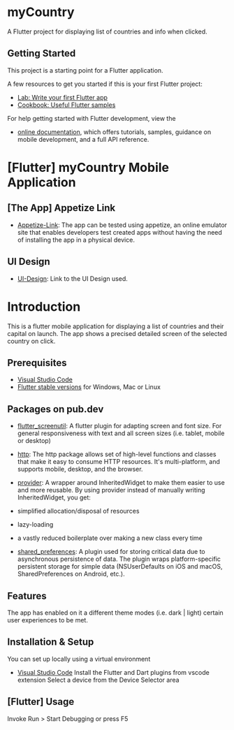 # myCountry

A Flutter project for displaying list of countries and info when clicked.

## Getting Started

This project is a starting point for a Flutter application.

A few resources to get you started if this is your first Flutter project:

- [Lab: Write your first Flutter app](https://docs.flutter.dev/get-started/codelab)
- [Cookbook: Useful Flutter samples](https://docs.flutter.dev/cookbook)

For help getting started with Flutter development, view the
- [online documentation](https://docs.flutter.dev/), which offers tutorials, samples, guidance on mobile development, and a full API reference.

# [Flutter] myCountry Mobile Application

## [The App] Appetize Link
- [Appetize-Link](https://appetize.io/app/i75fkxxdsutgjlfv4z6cuf4kye?device=pixel4&osVersion=11.0&scale=75): The app can be tested using appetize, an online emulator site that enables developers test created apps without having the need of installing the app in a physical device.

## UI Design
- [UI-Design](https://www.figma.com/file/v9AXj4VZNnx26fTthrPbhX/Explore?node-id=31%3A436): Link to the UI Design used.

# Introduction
This is a flutter mobile application for displaying a list of countries and their capital on launch. The app shows a precised detailed screen of the selected country on click.

## Prerequisites
- [Visual Studio Code](https://code.visualstudio.com/download)
- [Flutter stable versions](https://docs.flutter.dev/get-started/install) for Windows, Mac or Linux

## Packages on pub.dev
- [flutter_screenutil](https://pub.dev/packages/flutter_screenutil): A flutter plugin for adapting screen and font size. For general responsiveness with text and all screen sizes (i.e. tablet, mobile or desktop)

- [http](https://pub.dev/packages/http): The http package allows set of high-level functions and classes that make it easy to consume HTTP resources. It's multi-platform, and supports mobile, desktop, and the browser.

- [provider](https://pub.dev/packages/provider): A wrapper around InheritedWidget to make them easier to use and more reusable.
By using provider instead of manually writing InheritedWidget, you get:
 - simplified allocation/disposal of resources 
 - lazy-loading
 - a vastly reduced boilerplate over making a new class every time

- [shared_preferences](https://pub.dev/packages/shared_preferences): A plugin used for storing critical data due to asynchronous persistence of data. The plugin wraps platform-specific persistent storage for simple data (NSUserDefaults on iOS and macOS, SharedPreferences on Android, etc.).

## Features
The app has enabled on it a different theme modes (i.e. dark | light) certain user experiences to be met.

## Installation & Setup
You can set up locally using a virtual environment
- [Visual Studio Code](https://code.visualstudio.com/download)
Install the Flutter and Dart plugins from vscode extension
Select a device from the Device Selector area

## [Flutter] Usage
Invoke Run > Start Debugging or press F5